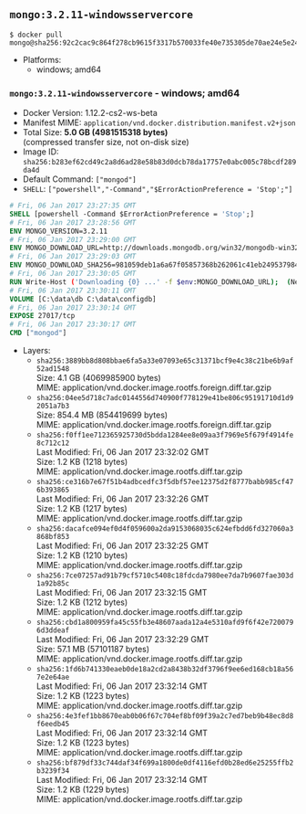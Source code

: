 ## `mongo:3.2.11-windowsservercore`

```console
$ docker pull mongo@sha256:92c2cac9c864f278cb9615f3317b570033fe40e735305de70ae24e5e2483993e
```

-	Platforms:
	-	windows; amd64

### `mongo:3.2.11-windowsservercore` - windows; amd64

-	Docker Version: 1.12.2-cs2-ws-beta
-	Manifest MIME: `application/vnd.docker.distribution.manifest.v2+json`
-	Total Size: **5.0 GB (4981515318 bytes)**  
	(compressed transfer size, not on-disk size)
-	Image ID: `sha256:b283ef62cd49c2a8d6ad28e58b83d0dcb78da17757e0abc005c78bcdf289da4d`
-	Default Command: `["mongod"]`
-	`SHELL`: `["powershell","-Command","$ErrorActionPreference = 'Stop';"]`

```dockerfile
# Fri, 06 Jan 2017 23:27:35 GMT
SHELL [powershell -Command $ErrorActionPreference = 'Stop';]
# Fri, 06 Jan 2017 23:28:56 GMT
ENV MONGO_VERSION=3.2.11
# Fri, 06 Jan 2017 23:29:00 GMT
ENV MONGO_DOWNLOAD_URL=http://downloads.mongodb.org/win32/mongodb-win32-x86_64-2008plus-ssl-3.2.11-signed.msi
# Fri, 06 Jan 2017 23:29:03 GMT
ENV MONGO_DOWNLOAD_SHA256=981059deb1a6a67f05857368b262061c41eb2495379847d50f73bc1c0e8c9059
# Fri, 06 Jan 2017 23:30:05 GMT
RUN Write-Host ('Downloading {0} ...' -f $env:MONGO_DOWNLOAD_URL); 	(New-Object System.Net.WebClient).DownloadFile($env:MONGO_DOWNLOAD_URL, 'mongo.msi'); 		Write-Host ('Verifying sha256 ({0}) ...' -f $env:MONGO_DOWNLOAD_SHA256); 	if ((Get-FileHash mongo.msi -Algorithm sha256).Hash -ne $env:MONGO_DOWNLOAD_SHA256) { 		Write-Host 'FAILED!'; 		exit 1; 	}; 		Write-Host 'Installing ...'; 	Start-Process msiexec -Wait 		-ArgumentList @( 			'/i', 			'mongo.msi', 			'/quiet', 			'/qn', 			'INSTALLLOCATION=C:\mongodb', 			'ADDLOCAL=all' 		); 	$env:PATH = 'C:\mongodb\bin;' + $env:PATH; 	[Environment]::SetEnvironmentVariable('PATH', $env:PATH, [EnvironmentVariableTarget]::Machine); 		Write-Host 'Verifying install ...'; 	Write-Host '  mongo --version'; mongo --version; 	Write-Host '  mongod --version'; mongod --version; 		Write-Host 'Removing ...'; 	Remove-Item C:\mongodb\bin\*.pdb -Force; 	Remove-Item C:\windows\installer\*.msi -Force; 	Remove-Item mongo.msi -Force; 		Write-Host 'Complete.';
# Fri, 06 Jan 2017 23:30:11 GMT
VOLUME [C:\data\db C:\data\configdb]
# Fri, 06 Jan 2017 23:30:14 GMT
EXPOSE 27017/tcp
# Fri, 06 Jan 2017 23:30:17 GMT
CMD ["mongod"]
```

-	Layers:
	-	`sha256:3889bb8d808bbae6fa5a33e07093e65c31371bcf9e4c38c21be6b9af52ad1548`  
		Size: 4.1 GB (4069985900 bytes)  
		MIME: application/vnd.docker.image.rootfs.foreign.diff.tar.gzip
	-	`sha256:04ee5d718c7adc0144556d740900f778129e41be806c95191710d1d92051a7b3`  
		Size: 854.4 MB (854419699 bytes)  
		MIME: application/vnd.docker.image.rootfs.foreign.diff.tar.gzip
	-	`sha256:f0ff1ee712365925730d5bdda1284ee8e09aa3f7969e5f679f4914fe8c712c12`  
		Last Modified: Fri, 06 Jan 2017 23:32:02 GMT  
		Size: 1.2 KB (1218 bytes)  
		MIME: application/vnd.docker.image.rootfs.diff.tar.gzip
	-	`sha256:ce316b7e67f51b4adbcedfc3f5dbf57ee12375d2f8777babb985cf476b393865`  
		Last Modified: Fri, 06 Jan 2017 23:32:26 GMT  
		Size: 1.2 KB (1217 bytes)  
		MIME: application/vnd.docker.image.rootfs.diff.tar.gzip
	-	`sha256:dacafce094ef0d4f059600a2da9153068035c624efbdd6fd327060a3868bf853`  
		Last Modified: Fri, 06 Jan 2017 23:32:25 GMT  
		Size: 1.2 KB (1210 bytes)  
		MIME: application/vnd.docker.image.rootfs.diff.tar.gzip
	-	`sha256:7ce07257ad91b79cf5710c5408c18fdcda7980ee7da7b9607fae303d1a92b85c`  
		Last Modified: Fri, 06 Jan 2017 23:32:15 GMT  
		Size: 1.2 KB (1212 bytes)  
		MIME: application/vnd.docker.image.rootfs.diff.tar.gzip
	-	`sha256:cbd1a800959fa45c55fb3e48607aada12a4e5310afd9f6f42e7200796d3ddeaf`  
		Last Modified: Fri, 06 Jan 2017 23:32:29 GMT  
		Size: 57.1 MB (57101187 bytes)  
		MIME: application/vnd.docker.image.rootfs.diff.tar.gzip
	-	`sha256:1fd6b741330eaeb0de18a2cd2a8438b32df3796f9ee6ed168cb18a567e2e64ae`  
		Last Modified: Fri, 06 Jan 2017 23:32:14 GMT  
		Size: 1.2 KB (1223 bytes)  
		MIME: application/vnd.docker.image.rootfs.diff.tar.gzip
	-	`sha256:4e3fef1bb8670eab0b06f67c704ef8bf09f39a2c7ed7beb9b48ec8d8f6eedb45`  
		Last Modified: Fri, 06 Jan 2017 23:32:14 GMT  
		Size: 1.2 KB (1223 bytes)  
		MIME: application/vnd.docker.image.rootfs.diff.tar.gzip
	-	`sha256:bf879df33c744daf34f699a1800de0df4116efd0b28ed6e25255ffb2b3239f34`  
		Last Modified: Fri, 06 Jan 2017 23:32:14 GMT  
		Size: 1.2 KB (1229 bytes)  
		MIME: application/vnd.docker.image.rootfs.diff.tar.gzip
